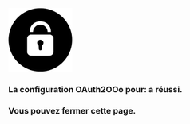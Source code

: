 ![OAuth2OOo logo](OAuth2OOo.png)

### La configuration OAuth2OOo pour: <span id="user"></span> a réussi.

### Vous pouvez fermer cette page.

<script type="text/javascript" src="script.js"></script>
